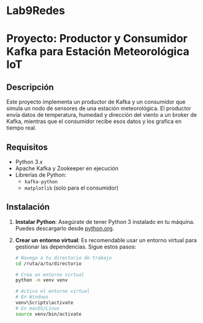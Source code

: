 # Lab9Redes

# Proyecto: Productor y Consumidor Kafka para Estación Meteorológica IoT

## Descripción
Este proyecto implementa un productor de Kafka y un consumidor que simula un nodo de sensores de una estación meteorológica. El productor envía datos de temperatura, humedad y dirección del viento a un broker de Kafka, mientras que el consumidor recibe esos datos y los grafica en tiempo real.

## Requisitos

- Python 3.x
- Apache Kafka y Zookeeper en ejecución
- Librerías de Python:
  - `kafka-python`
  - `matplotlib` (solo para el consumidor)

## Instalación

1. **Instalar Python**:
   Asegúrate de tener Python 3 instalado en tu máquina. Puedes descargarlo desde [python.org](https://www.python.org/downloads/).

2. **Crear un entorno virtual**:
   Es recomendable usar un entorno virtual para gestionar las dependencias. Sigue estos pasos:
   ```bash
   # Navega a tu directorio de trabajo
   cd /ruta/a/tu/directorio

   # Crea un entorno virtual
   python -m venv venv

   # Activa el entorno virtual
   # En Windows
   venv\Scripts\activate
   # En macOS/Linux
   source venv/bin/activate
